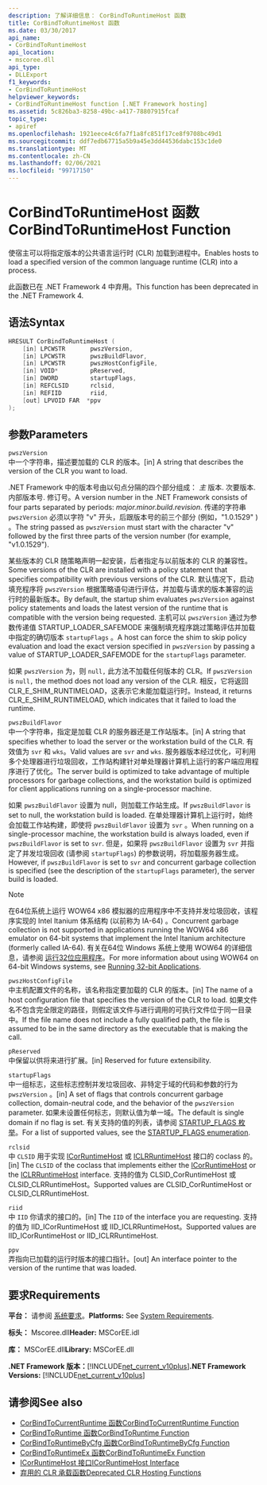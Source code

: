 ```yaml
---
description: 了解详细信息： CorBindToRuntimeHost 函数
title: CorBindToRuntimeHost 函数
ms.date: 03/30/2017
api_name:
- CorBindToRuntimeHost
api_location:
- mscoree.dll
api_type:
- DLLExport
f1_keywords:
- CorBindToRuntimeHost
helpviewer_keywords:
- CorBindToRuntimeHost function [.NET Framework hosting]
ms.assetid: 5c826ba3-8258-49bc-a417-78807915fcaf
topic_type:
- apiref
ms.openlocfilehash: 1921eece4c6fa7f1a8fc851f17ce8f9708bc49d1
ms.sourcegitcommit: ddf7edb67715a5b9a45e3dd44536dabc153c1de0
ms.translationtype: MT
ms.contentlocale: zh-CN
ms.lasthandoff: 02/06/2021
ms.locfileid: "99717150"
---
```

# <a name="corbindtoruntimehost-function"></a><span data-ttu-id="bfe9f-103">CorBindToRuntimeHost 函数</span><span class="sxs-lookup"><span data-stu-id="bfe9f-103">CorBindToRuntimeHost Function</span></span>

<span data-ttu-id="bfe9f-104">使宿主可以将指定版本的公共语言运行时 (CLR) 加载到进程中。</span><span class="sxs-lookup"><span data-stu-id="bfe9f-104">Enables hosts to load a specified version of the common language runtime (CLR) into a process.</span></span>  
  
 <span data-ttu-id="bfe9f-105">此函数已在 .NET Framework 4 中弃用。</span><span class="sxs-lookup"><span data-stu-id="bfe9f-105">This function has been deprecated in the .NET Framework 4.</span></span>  
  
## <a name="syntax"></a><span data-ttu-id="bfe9f-106">语法</span><span class="sxs-lookup"><span data-stu-id="bfe9f-106">Syntax</span></span>  
  
```cpp  
HRESULT CorBindToRuntimeHost (  
    [in] LPCWSTR       pwszVersion,
    [in] LPCWSTR       pwszBuildFlavor,
    [in] LPCWSTR       pwszHostConfigFile,
    [in] VOID*         pReserved,
    [in] DWORD         startupFlags,
    [in] REFCLSID      rclsid,
    [in] REFIID        riid,
    [out] LPVOID FAR  *ppv  
);  
```  
  
## <a name="parameters"></a><span data-ttu-id="bfe9f-107">参数</span><span class="sxs-lookup"><span data-stu-id="bfe9f-107">Parameters</span></span>  

 `pwszVersion`  
 <span data-ttu-id="bfe9f-108">中一个字符串，描述要加载的 CLR 的版本。</span><span class="sxs-lookup"><span data-stu-id="bfe9f-108">[in] A string that describes the version of the CLR you want to load.</span></span>  
  
 <span data-ttu-id="bfe9f-109">.NET Framework 中的版本号由以句点分隔的四个部分组成： *主* 版本. 次要版本. 内部版本号. 修订号。</span><span class="sxs-lookup"><span data-stu-id="bfe9f-109">A version number in the .NET Framework consists of four parts separated by periods: *major.minor.build.revision*.</span></span> <span data-ttu-id="bfe9f-110">传递的字符串 `pwszVersion` 必须以字符 "v" 开头，后跟版本号的前三个部分 (例如，"1.0.1529" ) 。</span><span class="sxs-lookup"><span data-stu-id="bfe9f-110">The string passed as `pwszVersion` must start with the character "v" followed by the first three parts of the version number (for example, "v1.0.1529").</span></span>  
  
 <span data-ttu-id="bfe9f-111">某些版本的 CLR 随策略声明一起安装，后者指定与以前版本的 CLR 的兼容性。</span><span class="sxs-lookup"><span data-stu-id="bfe9f-111">Some versions of the CLR are installed with a policy statement that specifies compatibility with previous versions of the CLR.</span></span> <span data-ttu-id="bfe9f-112">默认情况下，启动填充程序将 `pwszVersion` 根据策略语句进行评估，并加载与请求的版本兼容的运行时的最新版本。</span><span class="sxs-lookup"><span data-stu-id="bfe9f-112">By default, the startup shim evaluates `pwszVersion` against policy statements and loads the latest version of the runtime that is compatible with the version being requested.</span></span> <span data-ttu-id="bfe9f-113">主机可以 `pwszVersion` 通过为参数传递值 STARTUP_LOADER_SAFEMODE 来强制填充程序跳过策略评估并加载中指定的确切版本 `startupFlags` 。</span><span class="sxs-lookup"><span data-stu-id="bfe9f-113">A host can force the shim to skip policy evaluation and load the exact version specified in `pwszVersion` by passing a value of STARTUP_LOADER_SAFEMODE for the `startupFlags` parameter.</span></span>  
  
 <span data-ttu-id="bfe9f-114">如果 `pwszVersion` 为，则 `null,` 此方法不加载任何版本的 CLR。</span><span class="sxs-lookup"><span data-stu-id="bfe9f-114">If `pwszVersion` is `null,` the method does not load any version of the CLR.</span></span> <span data-ttu-id="bfe9f-115">相反，它将返回 CLR_E_SHIM_RUNTIMELOAD，这表示它未能加载运行时。</span><span class="sxs-lookup"><span data-stu-id="bfe9f-115">Instead, it returns CLR_E_SHIM_RUNTIMELOAD, which indicates that it failed to load the runtime.</span></span>  
  
 `pwszBuildFlavor`  
 <span data-ttu-id="bfe9f-116">中一个字符串，指定是加载 CLR 的服务器还是工作站版本。</span><span class="sxs-lookup"><span data-stu-id="bfe9f-116">[in] A string that specifies whether to load the server or the workstation build of the CLR.</span></span> <span data-ttu-id="bfe9f-117">有效值为 `svr` 和 `wks`。</span><span class="sxs-lookup"><span data-stu-id="bfe9f-117">Valid values are `svr` and `wks`.</span></span> <span data-ttu-id="bfe9f-118">服务器版本经过优化，可利用多个处理器进行垃圾回收，工作站构建针对单处理器计算机上运行的客户端应用程序进行了优化。</span><span class="sxs-lookup"><span data-stu-id="bfe9f-118">The server build is optimized to take advantage of multiple processors for garbage collections, and the workstation build is optimized for client applications running on a single-processor machine.</span></span>  
  
 <span data-ttu-id="bfe9f-119">如果 `pwszBuildFlavor` 设置为 null，则加载工作站生成。</span><span class="sxs-lookup"><span data-stu-id="bfe9f-119">If `pwszBuildFlavor` is set to null, the workstation build is loaded.</span></span> <span data-ttu-id="bfe9f-120">在单处理器计算机上运行时，始终会加载工作站构建，即使将 `pwszBuildFlavor` 设置为 `svr` 。</span><span class="sxs-lookup"><span data-stu-id="bfe9f-120">When running on a single-processor machine, the workstation build is always loaded, even if `pwszBuildFlavor` is set to `svr`.</span></span> <span data-ttu-id="bfe9f-121">但是，如果将 `pwszBuildFlavor` 设置为 `svr` 并指定了并发垃圾回收 (请参阅 `startupFlags`) 的参数说明，将加载服务器生成。</span><span class="sxs-lookup"><span data-stu-id="bfe9f-121">However, if `pwszBuildFlavor` is set to `svr` and concurrent garbage collection is specified (see the description of the `startupFlags` parameter), the server build is loaded.</span></span>  
  
> [!NOTE]
> <span data-ttu-id="bfe9f-122">在64位系统上运行 WOW64 x86 模拟器的应用程序中不支持并发垃圾回收，该程序实现的 Intel Itanium 体系结构 (以前称为 IA-64) 。</span><span class="sxs-lookup"><span data-stu-id="bfe9f-122">Concurrent garbage collection is not supported in applications running the WOW64 x86 emulator on 64-bit systems that implement the Intel Itanium architecture (formerly called IA-64).</span></span> <span data-ttu-id="bfe9f-123">有关在64位 Windows 系统上使用 WOW64 的详细信息，请参阅 [运行32位应用程序](/windows/desktop/WinProg64/running-32-bit-applications)。</span><span class="sxs-lookup"><span data-stu-id="bfe9f-123">For more information about using WOW64 on 64-bit Windows systems, see [Running 32-bit Applications](/windows/desktop/WinProg64/running-32-bit-applications).</span></span>  
  
 `pwszHostConfigFile`  
 <span data-ttu-id="bfe9f-124">中主机配置文件的名称，该名称指定要加载的 CLR 的版本。</span><span class="sxs-lookup"><span data-stu-id="bfe9f-124">[in] The name of a host configuration file that specifies the version of the CLR to load.</span></span> <span data-ttu-id="bfe9f-125">如果文件名不包含完全限定的路径，则假定该文件与进行调用的可执行文件位于同一目录中。</span><span class="sxs-lookup"><span data-stu-id="bfe9f-125">If the file name does not include a fully qualified path, the file is assumed to be in the same directory as the executable that is making the call.</span></span>  
  
 `pReserved`  
 <span data-ttu-id="bfe9f-126">中保留以供将来进行扩展。</span><span class="sxs-lookup"><span data-stu-id="bfe9f-126">[in] Reserved for future extensibility.</span></span>  
  
 `startupFlags`  
 <span data-ttu-id="bfe9f-127">中一组标志，这些标志控制并发垃圾回收、非特定于域的代码和参数的行为 `pwszVersion` 。</span><span class="sxs-lookup"><span data-stu-id="bfe9f-127">[in] A set of flags that controls concurrent garbage collection, domain-neutral code, and the behavior of the `pwszVersion` parameter.</span></span> <span data-ttu-id="bfe9f-128">如果未设置任何标志，则默认值为单一域。</span><span class="sxs-lookup"><span data-stu-id="bfe9f-128">The default is single domain if no flag is set.</span></span> <span data-ttu-id="bfe9f-129">有关支持的值的列表，请参阅 [STARTUP_FLAGS 枚举](startup-flags-enumeration.md)。</span><span class="sxs-lookup"><span data-stu-id="bfe9f-129">For a list of supported values, see the [STARTUP_FLAGS enumeration](startup-flags-enumeration.md).</span></span>  
  
 `rclsid`  
 <span data-ttu-id="bfe9f-130">中 `CLSID` 用于实现 [ICorRuntimeHost](icorruntimehost-interface.md) 或 [ICLRRuntimeHost](iclrruntimehost-interface.md) 接口的 coclass 的。</span><span class="sxs-lookup"><span data-stu-id="bfe9f-130">[in] The `CLSID` of the coclass that implements either the [ICorRuntimeHost](icorruntimehost-interface.md) or the [ICLRRuntimeHost](iclrruntimehost-interface.md) interface.</span></span> <span data-ttu-id="bfe9f-131">支持的值为 CLSID_CorRuntimeHost 或 CLSID_CLRRuntimeHost。</span><span class="sxs-lookup"><span data-stu-id="bfe9f-131">Supported values are CLSID_CorRuntimeHost or CLSID_CLRRuntimeHost.</span></span>  
  
 `riid`  
 <span data-ttu-id="bfe9f-132">中 `IID` 你请求的接口的。</span><span class="sxs-lookup"><span data-stu-id="bfe9f-132">[in] The `IID` of the interface you are requesting.</span></span> <span data-ttu-id="bfe9f-133">支持的值为 IID_ICorRuntimeHost 或 IID_ICLRRuntimeHost。</span><span class="sxs-lookup"><span data-stu-id="bfe9f-133">Supported values are IID_ICorRuntimeHost or IID_ICLRRuntimeHost.</span></span>  
  
 `ppv`  
 <span data-ttu-id="bfe9f-134">弄指向已加载的运行时版本的接口指针。</span><span class="sxs-lookup"><span data-stu-id="bfe9f-134">[out] An interface pointer to the version of the runtime that was loaded.</span></span>  
  
## <a name="requirements"></a><span data-ttu-id="bfe9f-135">要求</span><span class="sxs-lookup"><span data-stu-id="bfe9f-135">Requirements</span></span>  

 <span data-ttu-id="bfe9f-136">**平台：** 请参阅 [系统要求](../../get-started/system-requirements.md)。</span><span class="sxs-lookup"><span data-stu-id="bfe9f-136">**Platforms:** See [System Requirements](../../get-started/system-requirements.md).</span></span>  
  
 <span data-ttu-id="bfe9f-137">**标头：** Mscoree.dll</span><span class="sxs-lookup"><span data-stu-id="bfe9f-137">**Header:** MSCorEE.idl</span></span>  
  
 <span data-ttu-id="bfe9f-138">**库：** MSCorEE.dll</span><span class="sxs-lookup"><span data-stu-id="bfe9f-138">**Library:** MSCorEE.dll</span></span>  
  
 <span data-ttu-id="bfe9f-139">**.NET Framework 版本：**[!INCLUDE[net_current_v10plus](../../../../includes/net-current-v10plus-md.md)]</span><span class="sxs-lookup"><span data-stu-id="bfe9f-139">**.NET Framework Versions:** [!INCLUDE[net_current_v10plus](../../../../includes/net-current-v10plus-md.md)]</span></span>  
  
## <a name="see-also"></a><span data-ttu-id="bfe9f-140">请参阅</span><span class="sxs-lookup"><span data-stu-id="bfe9f-140">See also</span></span>

- [<span data-ttu-id="bfe9f-141">CorBindToCurrentRuntime 函数</span><span class="sxs-lookup"><span data-stu-id="bfe9f-141">CorBindToCurrentRuntime Function</span></span>](corbindtocurrentruntime-function.md)
- [<span data-ttu-id="bfe9f-142">CorBindToRuntime 函数</span><span class="sxs-lookup"><span data-stu-id="bfe9f-142">CorBindToRuntime Function</span></span>](corbindtoruntime-function.md)
- [<span data-ttu-id="bfe9f-143">CorBindToRuntimeByCfg 函数</span><span class="sxs-lookup"><span data-stu-id="bfe9f-143">CorBindToRuntimeByCfg Function</span></span>](corbindtoruntimebycfg-function.md)
- [<span data-ttu-id="bfe9f-144">CorBindToRuntimeEx 函数</span><span class="sxs-lookup"><span data-stu-id="bfe9f-144">CorBindToRuntimeEx Function</span></span>](corbindtoruntimeex-function.md)
- [<span data-ttu-id="bfe9f-145">ICorRuntimeHost 接口</span><span class="sxs-lookup"><span data-stu-id="bfe9f-145">ICorRuntimeHost Interface</span></span>](icorruntimehost-interface.md)
- [<span data-ttu-id="bfe9f-146">弃用的 CLR 承载函数</span><span class="sxs-lookup"><span data-stu-id="bfe9f-146">Deprecated CLR Hosting Functions</span></span>](deprecated-clr-hosting-functions.md)
